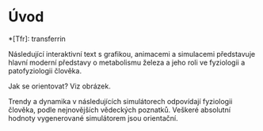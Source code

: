 <div class="w3-row">
<div class="w3-half">
<div class="w3-card-2 w3-margin">
<bdl-carousel images="uvodnavigace.gif|uvodtlacitka.gif|uvodzkratka.gif|uvodsimulace.gif|uvodotazky.gif" infos=" Pro výběr konkrétní obrazovky použijte odkazy v levém panelu.| Pro navigaci zpět a vpřed použijte tlačítka v dolní liště. | V textu se vyskytují zkratky, (např. TIBC nebo FEP), jejich vysvětlení se objeví při najetí kurzoru myši na ni.| Na konci každé podkapitoly je simulátor s instrukcemi a interaktivními tlačítky, posuvníky.| V některých případech jsou v textu interaktivní otázky a možné odpovědi, tlačítkem lze zobrazit správné odpovědi." interval="20"></bdl-carousel>

</div>

</div>
<div class="w3-half wš=margin">

# Úvod

*[Tfr]: transferrin

Následující interaktivní text s grafikou, animacemi a simulacemi představuje hlavní moderní představy o metabolismu železa a jeho roli ve fyziologii a patofyziologii člověka.

Jak se orientovat? Viz obrázek.

Trendy a dynamika v následujících simulátorech odpovídají fyziologii člověka, podle nejnovějších vědeckých poznatků. Veškeré absolutní hodnoty vygenerované simulátorem jsou orientační.


</div>
</div>

